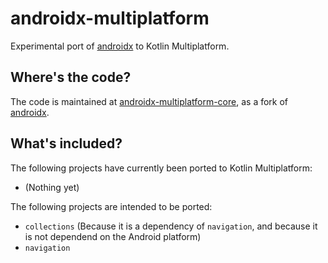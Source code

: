 # androidx-multiplatform
Experimental port of [androidx](https://github.com/androidx/androidx) to Kotlin Multiplatform.

## Where's the code?
The code is maintained at [androidx-multiplatform-core](https://github.com/cr7pt0gr4ph7/androidx-multiplatform-core),
as a fork of [androidx](https://github.com/androidx/androidx).

## What's included?
The following projects have currently been ported to Kotlin Multiplatform:

* (Nothing yet)

The following projects are intended to be ported:

* `collections` (Because it is a dependency of `navigation`, and because it is not dependend on the Android platform)
* `navigation`
